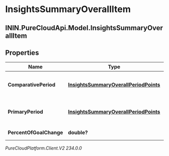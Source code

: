 # InsightsSummaryOverallItem

## ININ.PureCloudApi.Model.InsightsSummaryOverallItem

## Properties

|Name | Type | Description | Notes|
|------------ | ------------- | ------------- | -------------|
| **ComparativePeriod** | [**InsightsSummaryOverallPeriodPoints**](InsightsSummaryOverallPeriodPoints) | Insights data in the comparative period | [optional] |
| **PrimaryPeriod** | [**InsightsSummaryOverallPeriodPoints**](InsightsSummaryOverallPeriodPoints) | Insights data in the primary period | [optional] |
| **PercentOfGoalChange** | **double?** | Percent of goal change | [optional] |



_PureCloudPlatform.Client.V2 234.0.0_
